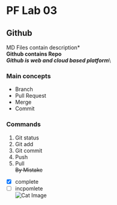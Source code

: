 # PF Lab 03
## Github
MD Files contain description*\
**Github contains Repo**\
***Github is web and cloud based platform***\
### Main concepts
* Branch
* Pull Request
* Merge
* Commit
### Commands
1. Git status
2. Git add
3. Git commit
4. Push
5. Pull\
~~By Mistake~~
- [x] complete
- [ ] incpomlete\
  ![Cat Image](https://i.natgeofe.com/n/548467d8-c5f1-4551-9f58-6817a8d2c45e/NationalGeographic_2572187_16x9.jpg)
